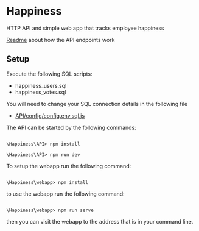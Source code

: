 # Happiness
HTTP API and simple web app that tracks employee happiness

[Readme](./API/README.md) about how the API endpoints work

## Setup

Execute the following SQL scripts:
* happiness_users.sql
* happiness_votes.sql

You will need to change your SQL connection details in the following file
* [API/config/config.env.sql.js](API/config/config.env.sql.js)

The API can be started by the following commands:

```

\Happiness\API> npm install

\Happiness\API> npm run dev

 ``` 

To setup the webapp run the following command:
```

\Happiness\webapp> npm install 

```

to use the webapp run the following command: 

```

\Happiness\webapp> npm run serve 

```

then you can visit the webapp to the address that is in your command line.